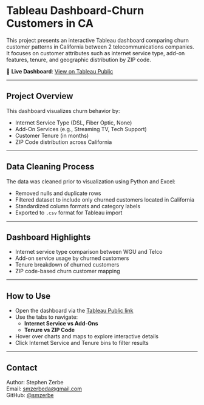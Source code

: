 # Tableau Dashboard-Churn Customers in CA 

This project presents an interactive Tableau dashboard comparing churn customer patterns in California between 2 telecommunications companies. It focuses on customer attributes such as internet service type, add-on features, tenure, and geographic distribution by ZIP code.

🔗 **Live Dashboard**: [View on Tableau Public](https://public.tableau.com/app/profile/stephen.zerbe/viz/D210SMZ/ChurnCustomersinCAComparisonbetweenWGUandTelco)

---

## Project Overview

This dashboard visualizes churn behavior by:

- Internet Service Type (DSL, Fiber Optic, None)
- Add-On Services (e.g., Streaming TV, Tech Support)
- Customer Tenure (in months)
- ZIP Code distribution across California

---

## Data Cleaning Process

The data was cleaned prior to visualization using Python and Excel:

- Removed nulls and duplicate rows
- Filtered dataset to include only churned customers located in California
- Standardized column formats and category labels
- Exported to `.csv` format for Tableau import

---

## Dashboard Highlights

- Internet service type comparison between WGU and Telco
- Add-on service usage by churned customers
- Tenure breakdown of churned customers
- ZIP code-based churn customer mapping

---

## How to Use

- Open the dashboard via the [Tableau Public link](https://public.tableau.com/app/profile/stephen.zerbe/viz/D210SMZ/ChurnCustomersinCAComparisonbetweenWGUandTelco)
- Use the tabs to navigate:
  - **Internet Service vs Add-Ons**
  - **Tenure vs ZIP Code**
- Hover over charts and maps to explore interactive details
- Click Internet Service and Tenure bins to filter results

---

## Contact

Author: Stephen Zerbe  
Email: smzerbeda@gmail.com  
GitHub: [@smzerbe](https://github.com/smzerbe)
